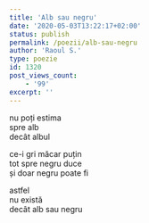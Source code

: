 ```yaml
---
title: 'Alb sau negru'
date: '2020-05-03T13:22:17+02:00'
status: publish
permalink: /poezii/alb-sau-negru
author: 'Raoul S.'
type: poezie
id: 1320
post_views_count:
    - '99'
excerpt: ''
---
```

nu poți estima  
spre alb  
decât albul

ce-i gri măcar puțin  
tot spre negru duce   
și doar negru poate fi

astfel  
nu există  
decât alb sau negru